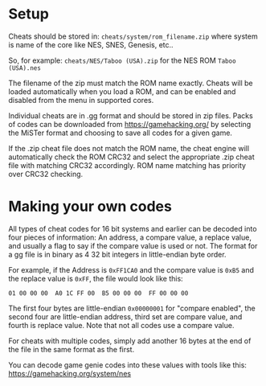 # Setup

Cheats should be stored in:  `cheats/system/rom_filename.zip` where system is name of the core like NES, SNES, Genesis, etc..

So, for example: 
`cheats/NES/Taboo (USA).zip` for the NES ROM `Taboo (USA).nes`

The filename of the zip must match the ROM name exactly. Cheats will be loaded automatically when you load a ROM, and can be enabled and disabled from the menu in supported cores.

Individual cheats are in .gg format and should be stored in zip files. Packs of codes can be downloaded from https://gamehacking.org/ by selecting the MiSTer format and choosing to save all codes for a given game.

If the .zip cheat file does not match the ROM name, the cheat engine will automatically check the ROM CRC32 and select the appropriate .zip cheat file with matching CRC32 accordingly.
ROM name matching has priority over CRC32 checking.


# Making your own codes

All types of cheat codes for 16 bit systems and earlier can be decoded into four pieces of information: An address, a compare value, a replace value, and usually a flag to say if the compare value is used or not. The format for a gg file is in binary as 4 32 bit integers in little-endian byte order. 

For example, if the Address is `0xFF1CA0` and the compare value is `0xB5` and the replace value is `0xFF`, the file would look like this:

`01 00 00 00  A0 1C FF 00  B5 00 00 00  FF 00 00 00`

The first four bytes are little-endian `0x00000001` for "compare enabled", the second four are little-endian address, third set are compare value, and fourth is replace value. Note that not all codes use a compare value.

For cheats with multiple codes, simply add another 16 bytes at the end of the file in the same format as the first.

You can decode game genie codes into these values with tools like this:
https://gamehacking.org/system/nes
